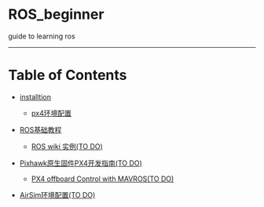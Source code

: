 # ROS_beginner
guide to learning ros

-----

# Table of Contents
* [installtion]()  
    * [px4环境配置](./node/px4_install.md)

    
* [ROS基础教程]()
    * [ROS wiki 实例(TO DO)](./node/ros_wiki.md)


* [Pixhawk原生固件PX4开发指南(TO DO)]()   
    * [PX4 offboard Control with MAVROS(TO DO)]()

* [AirSim环境配置(TO DO)]()






